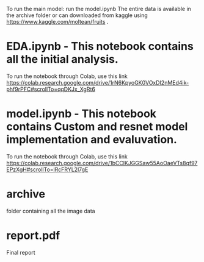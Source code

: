 To run the main model: run the model.ipynb
The entire data is available in the archive folder or can downloaded from kaggle using https://www.kaggle.com/moltean/fruits .

# EDA.ipynb - This notebook contains all the initial analysis.
To run the notebook through Colab, use this link
https://colab.research.google.com/drive/1rN6KpyoGK0VOxDI2nMEd4ik-phf9rPFC#scrollTo=qqDKJx_XgRt6

# model.ipynb - This notebook contains Custom and resnet model implementation and evaluvation.
To run the notebook through Colab, use this link
https://colab.research.google.com/drive/1bCClKJGGSaw55AoOaeVTs8qf97EPzXgH#scrollTo=lRcFRYL2l7gE

# archive
folder containing all the image data

# report.pdf
Final report 
